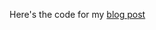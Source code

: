 Here's the code for my [blog post](http://www.marcusoft.net/2019/08/scraping-functionally-to-save-my-inheritance.html)